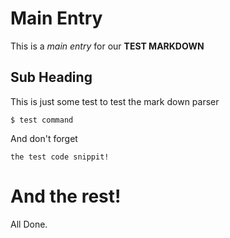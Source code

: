 # Main Entry

This is a *main entry* for our **TEST MARKDOWN**

## Sub Heading

This is just some test to test the mark down parser

    $ test command

And don't forget

```
the test code snippit!
```

# And the rest!

All Done.